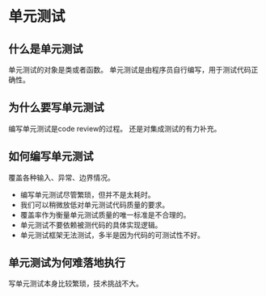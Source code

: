 # 单元测试

## 什么是单元测试
单元测试的对象是类或者函数。
单元测试是由程序员自行编写，用于测试代码正确性。

## 为什么要写单元测试
编写单元测试是code review的过程。
还是对集成测试的有力补充。

## 如何编写单元测试
覆盖各种输入、异常、边界情况。

- 编写单元测试尽管繁琐，但并不是太耗时。
- 我们可以稍微放低对单元测试代码质量的要求。
- 覆盖率作为衡量单元测试质量的唯一标准是不合理的。
- 单元测试不要依赖被测代码的具体实现逻辑。
- 单元测试框架无法测试，多半是因为代码的可测试性不好。

## 单元测试为何难落地执行
写单元测试本身比较繁琐，技术挑战不大。